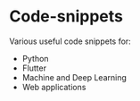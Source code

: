 # Code-snippets
Various useful code snippets for:
  - Python
  - Flutter
  - Machine and Deep Learning
  - Web applications
